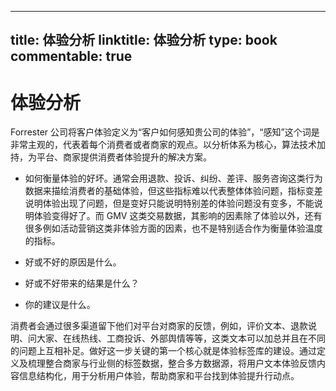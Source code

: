 
---
title: 体验分析
linktitle: 体验分析
type: book
commentable: true
---

# 体验分析

Forrester 公司将客户体验定义为“客户如何感知贵公司的体验”，“感知”这个词是非常主观的，代表着每个消费者或者商家的观点。以分析体系为核心，算法技术加持，为平台、商家提供消费者体验提升的解决方案。

- 如何衡量体验的好坏。通常会用退款、投诉、纠纷、差评、服务咨询这类行为数据来描绘消费者的基础体验，但这些指标难以代表整体体验问题，指标变差说明体验出现了问题，但是变好只能说明特别差的体验问题没有变多，不能说明体验变得好了。而 GMV 这类交易数据，其影响的因素除了体验以外，还有很多例如活动营销这类非体验方面的因素，也不是特别适合作为衡量体验温度的指标。

- 好或不好的原因是什么。
- 好或不好带来的结果是什么？
- 你的建议是什么。

消费者会通过很多渠道留下他们对平台对商家的反馈，例如，评价文本、退款说明、问大家、在线热线、工商投诉、外部舆情等等，这类文本可以加总并且在不同的问题上互相补足。做好这一步关键的第一个核心就是体验标签库的建设。通过定义及梳理整合商家与行业侧的标签数据，整合多方数据源，将用户文本体验反馈内容信息结构化，用于分析用户体验，帮助商家和平台找到体验提升行动点。

    